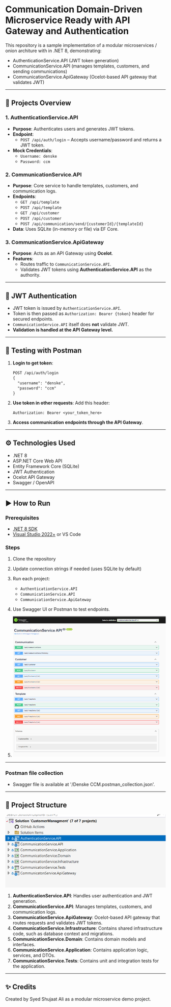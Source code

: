 ﻿# Communication Domain-Driven Microservice Ready with API Gateway and Authentication

This repository is a sample implementation of a modular microservices / onion architure with  in .NET 8, demonstrating:

- AuthenticationService.API (JWT token generation)
- CommunicationService.API (manages templates, customers, and sending communications)
- CommunicationService.ApiGateway (Ocelot-based API gateway that validates JWT)

---

## 🧱 Projects Overview

### 1. **AuthenticationService.API**
- **Purpose**: Authenticates users and generates JWT tokens.
- **Endpoint**:
  - `POST /api/auth/login` – Accepts username/password and returns a JWT token.
- **Mock Credentials**:
  - `Username: denske`
  - `Password: ccm`

### 2. **CommunicationService.API**
- **Purpose**: Core service to handle templates, customers, and communication logs.
- **Endpoints**:
  - `GET /api/template`
  - `POST /api/template`
  - `GET /api/customer`
  - `POST /api/customer`
  - `POST /api/communication/send/{customerId}/{templateId}`
- **Data**: Uses SQLite (in-memory or file) via EF Core.

### 3. **CommunicationService.ApiGateway**
- **Purpose**: Acts as an API Gateway using **Ocelot**.
- **Features**:
  - Routes traffic to `CommunicationService.API`.
  - Validates JWT tokens using **AuthenticationService.API** as the authority.

---

## 🔐 JWT Authentication

- JWT token is issued by `AuthenticationService.API`.
- Token is then passed as `Authorization: Bearer {token}` header for secured endpoints.
- `CommunicationService.API` itself does **not** validate JWT.
- **Validation is handled at the API Gateway level.**

---

## 🧪 Testing with Postman

1. **Login to get token**:
    ```http
    POST /api/auth/login
    {
      "username": "denske",
      "password": "ccm"
    }
    ```

2. **Use token in other requests**:
    Add this header:
    ```
    Authorization: Bearer <your_token_here>
    ```

3. **Access communication endpoints through the API Gateway**.

---

## ⚙️ Technologies Used

- .NET 8
- ASP.NET Core Web API
- Entity Framework Core (SQLite)
- JWT Authentication
- Ocelot API Gateway
- Swagger / OpenAPI

---

## ▶️ How to Run

### Prerequisites

- [.NET 8 SDK](https://dotnet.microsoft.com/en-us/download)
- [Visual Studio 2022+](https://visualstudio.microsoft.com/) or VS Code

### Steps

1. Clone the repository
2. Update connection strings if needed (uses SQLite by default)
3. Run each project:
    - `AuthenticationService.API`
    - `CommunicationService.API`
    - `CommunicationService.ApiGateway`
4. Use Swagger UI or Postman to test endpoints.

1. ![](swagger.png)
---

### Postman file collection
- Swagger file is available at '/Denske CCM.postman_collection.json'.

---

## 📁 Project Structure

![](structure.png)
1. **AuthenticationService.API**: Handles user authentication and JWT generation.
2. **CommunicationService.API**: Manages templates, customers, and communication logs.
3. **CommunicationService.ApiGateway**: Ocelot-based API gateway that routes requests and validates JWT tokens.
4. **CommunicationService.Infrastructure**: Contains shared infrastructure code, such as database context and migrations.
5. **CommunicationService.Domain**: Contains domain models and interfaces.
6. **CommunicationService.Application**: Contains application logic, services, and DTOs.
7. **CommunicationService.Tests**: Contains unit and integration tests for the application.

---
## ✨ Credits

Created by Syed Shujaat Ali as a modular microservice demo project.
